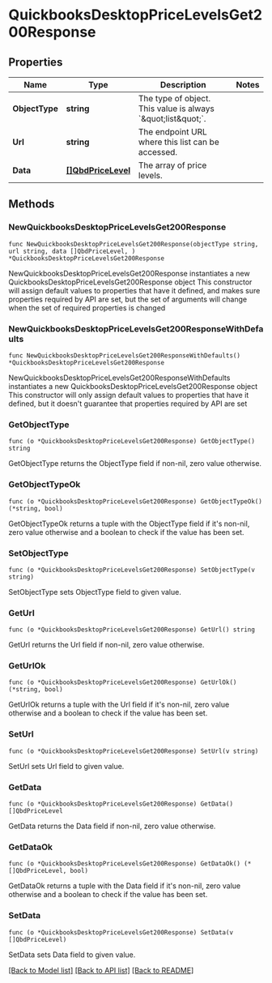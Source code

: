 # QuickbooksDesktopPriceLevelsGet200Response

## Properties

Name | Type | Description | Notes
------------ | ------------- | ------------- | -------------
**ObjectType** | **string** | The type of object. This value is always &#x60;\&quot;list\&quot;&#x60;. | 
**Url** | **string** | The endpoint URL where this list can be accessed. | 
**Data** | [**[]QbdPriceLevel**](QbdPriceLevel.md) | The array of price levels. | 

## Methods

### NewQuickbooksDesktopPriceLevelsGet200Response

`func NewQuickbooksDesktopPriceLevelsGet200Response(objectType string, url string, data []QbdPriceLevel, ) *QuickbooksDesktopPriceLevelsGet200Response`

NewQuickbooksDesktopPriceLevelsGet200Response instantiates a new QuickbooksDesktopPriceLevelsGet200Response object
This constructor will assign default values to properties that have it defined,
and makes sure properties required by API are set, but the set of arguments
will change when the set of required properties is changed

### NewQuickbooksDesktopPriceLevelsGet200ResponseWithDefaults

`func NewQuickbooksDesktopPriceLevelsGet200ResponseWithDefaults() *QuickbooksDesktopPriceLevelsGet200Response`

NewQuickbooksDesktopPriceLevelsGet200ResponseWithDefaults instantiates a new QuickbooksDesktopPriceLevelsGet200Response object
This constructor will only assign default values to properties that have it defined,
but it doesn't guarantee that properties required by API are set

### GetObjectType

`func (o *QuickbooksDesktopPriceLevelsGet200Response) GetObjectType() string`

GetObjectType returns the ObjectType field if non-nil, zero value otherwise.

### GetObjectTypeOk

`func (o *QuickbooksDesktopPriceLevelsGet200Response) GetObjectTypeOk() (*string, bool)`

GetObjectTypeOk returns a tuple with the ObjectType field if it's non-nil, zero value otherwise
and a boolean to check if the value has been set.

### SetObjectType

`func (o *QuickbooksDesktopPriceLevelsGet200Response) SetObjectType(v string)`

SetObjectType sets ObjectType field to given value.


### GetUrl

`func (o *QuickbooksDesktopPriceLevelsGet200Response) GetUrl() string`

GetUrl returns the Url field if non-nil, zero value otherwise.

### GetUrlOk

`func (o *QuickbooksDesktopPriceLevelsGet200Response) GetUrlOk() (*string, bool)`

GetUrlOk returns a tuple with the Url field if it's non-nil, zero value otherwise
and a boolean to check if the value has been set.

### SetUrl

`func (o *QuickbooksDesktopPriceLevelsGet200Response) SetUrl(v string)`

SetUrl sets Url field to given value.


### GetData

`func (o *QuickbooksDesktopPriceLevelsGet200Response) GetData() []QbdPriceLevel`

GetData returns the Data field if non-nil, zero value otherwise.

### GetDataOk

`func (o *QuickbooksDesktopPriceLevelsGet200Response) GetDataOk() (*[]QbdPriceLevel, bool)`

GetDataOk returns a tuple with the Data field if it's non-nil, zero value otherwise
and a boolean to check if the value has been set.

### SetData

`func (o *QuickbooksDesktopPriceLevelsGet200Response) SetData(v []QbdPriceLevel)`

SetData sets Data field to given value.



[[Back to Model list]](../README.md#documentation-for-models) [[Back to API list]](../README.md#documentation-for-api-endpoints) [[Back to README]](../README.md)


